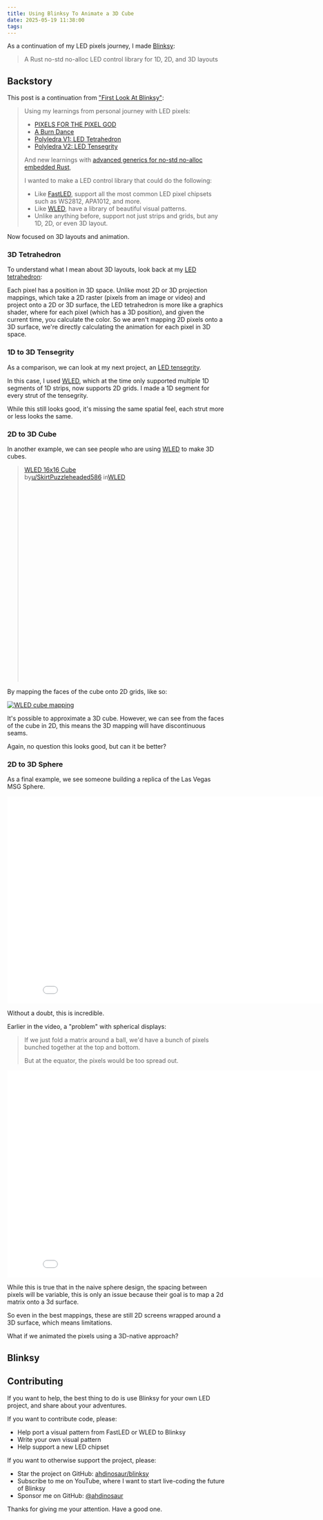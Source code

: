 ```yaml
---
title: Using Blinksy To Animate a 3D Cube
date: 2025-05-19 11:38:00
tags:
---
```


As a continuation of my LED pixels journey, I made [Blinksy](https://github.com/ahdinosaur/blinksy):

> A Rust no-std no-alloc LED control library for 1D, 2D, and 3D layouts

## Backstory

This post is a continuation from ["First Look At Blinksy"](/first-look-at-blinksy):

> Using my learnings from personal journey with LED pixels:
>
> - [PIXELS FOR THE PIXEL GOD](/pixels-for-the-pixel-god/)
> - [A Burn Dance](/a-burn-dance/)
> - [Polyledra V1: LED Tetrahedron](/polyledra-v1-led-tetrahedron/)
> - [Polyledra V2: LED Tensegrity](/polyledra-v2-led-tensegrity/)
>
> And new learnings with [advanced generics for no-std no-alloc embedded Rust](/how-to-dance-with-embedded-rust-generics/),
>
> I wanted to make a LED control library that could do the following:
>
> - Like [FastLED](https://fastled.io/), support all the most common LED pixel chipsets such as WS2812, APA1012, and more.
> - Like [WLED](https://kno.wled.ge), have a library of beautiful visual patterns.
> - Unlike anything before, support not just strips and grids, but any 1D, 2D, or even 3D layout.

Now focused on 3D layouts and animation.

### 3D Tetrahedron

To understand what I mean about 3D layouts, look back at my [LED tetrahedron](/polyledra-v1-led-tetrahedron/):

<div class="video-embed" data-ratio="16:9" data-type="vimeo" data-src="https://player.vimeo.com/video/796157718?h=008898648a&&autoplay=1&loop=1&autopause=0&muted=1" data-title="(2018-10-02) Polyledra v1: Demo"></div>

Each pixel has a position in 3D space. Unlike most 2D or 3D projection mappings, which take a 2D raster (pixels from an image or video) and project onto a 2D or 3D surface, the LED tetrahedron is more like a graphics shader, where for each pixel (which has a 3D position), and given the current time, you calculate the color. So we aren't mapping 2D pixels onto a 3D surface, we're directly calculating the animation for each pixel in 3D space.

### 1D to 3D Tensegrity

As a comparison, we can look at my next project, an [LED tensegrity](/polyledra-v2-led-tensegrity/).

In this case, I used [WLED](https://kno.wled.ge), which at the time only supported multiple 1D segments of 1D strips, now supports 2D grids. I made a 1D segment for every strut of the tensegrity.

<div class="video-embed" data-ratio="9:16" data-type="vimeo" data-src="https://player.vimeo.com/video/796544673?h=de776782f6&autoplay=1&loop=1&autopause=0&muted=1" data-title="(2021-01-31) Polyledra v2: Kiwiburn"></div>

While this still looks good, it's missing the same spatial feel, each strut more or less looks the same.

### 2D to 3D Cube

In another example, we can see people who are using [WLED](https://kno.wled.ge) to make 3D cubes.

<blockquote class="reddit-embed-bq" style="height:500px" data-embed-height="546"><a href="https://www.reddit.com/r/WLED/comments/1e5fji2/wled_16x16_cube/">WLED 16x16 Cube</a><br> by<a href="https://www.reddit.com/user/SkirtPuzzleheaded586/">u/SkirtPuzzleheaded586</a> in<a href="https://www.reddit.com/r/WLED/">WLED</a></blockquote><script async="" src="https://embed.reddit.com/widgets.js" charset="UTF-8"></script>

By mapping the faces of the cube onto 2D grids, like so:

<a href="https://www.reddit.com/r/WLED/comments/1e5fji2/comment/ldmyza8/">
  <img src="/using-blinksy-to-animate-a-3d-cube/wled-cube-mapping.webp" alt="WLED cube mapping" style="max-height: min(400px, 66.66dvh);" />
</a>

It's possible to approximate a 3D cube. However, we can see from the faces of the cube in 2D, this means the 3D mapping will have discontinuous seams.

Again, no question this looks good, but can it be better?

### 2D to 3D Sphere

As a final example, we see someone building a replica of the Las Vegas MSG Sphere.

<iframe width="853" height="480" src="//www.youtube-nocookie.com/embed/_ZtewjbFXoA?start=416" frameborder="0" allowfullscreen></iframe>

Without a doubt, this is incredible.

Earlier in the video, a "problem" with spherical displays:

> If we just fold a matrix around a ball, we'd have a bunch of pixels bunched together at the top and bottom.
>
> But at the equator, the pixels would be too spread out.

<iframe width="853" height="480" src="//www.youtube-nocookie.com/embed/_ZtewjbFXoA?start=42" frameborder="0" allowfullscreen></iframe>

While this is true that in the naive sphere design, the spacing between pixels will be variable, this is only an issue because their goal is to map a 2d matrix onto a 3d surface.

So even in the best mappings, these are still 2D screens wrapped around a 3D surface, which means limitations.

What if we animated the pixels using a 3D-native approach?

## Blinksy


## Contributing

If you want to help, the best thing to do is use Blinksy for your own LED project, and share about your adventures.

If you want to contribute code, please:

- Help port a visual pattern from FastLED or WLED to Blinksy
- Write your own visual pattern
- Help support a new LED chipset

If you want to otherwise support the project, please:

- Star the project on GitHub: [ahdinosaur/blinksy](https://github.com/ahdinosaur/blinksy)
- Subscribe to me on YouTube, where I want to start live-coding the future of Blinksy
- Sponsor me on GitHub: [@ahdinosaur]()

Thanks for giving me your attention. Have a good one.
